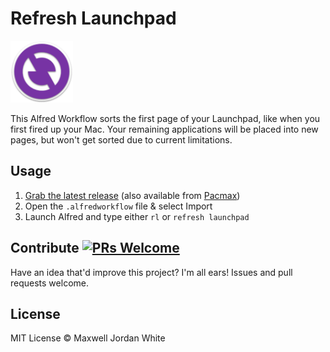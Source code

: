 # Refresh Launchpad

<img src="icon.png" alt="Refresh Launchpad Icon" width="100"/>

This Alfred Workflow sorts the first page of your Launchpad, like when you first fired up your Mac. Your remaining applications will be placed into new pages, but won't get sorted due to current limitations.

## Usage

1. [Grab the latest release](https://github.com/maxwelljordanwhite/Refresh-Launchpad/releases) (also available from [Pacmax](https://pacmax.org/pac/maxwelljordanwhite-refresh-launchpad/))
2. Open the `.alfredworkflow` file & select Import
3. Launch Alfred and type either `rl` or `refresh launchpad`

## Contribute [![PRs Welcome](https://img.shields.io/badge/PRs-welcome-brightgreen.svg?style=flat-square)](http://makeapullrequest.com)

Have an idea that'd improve this project? I'm all ears! Issues and pull requests welcome.

## License

MIT License © Maxwell Jordan White

